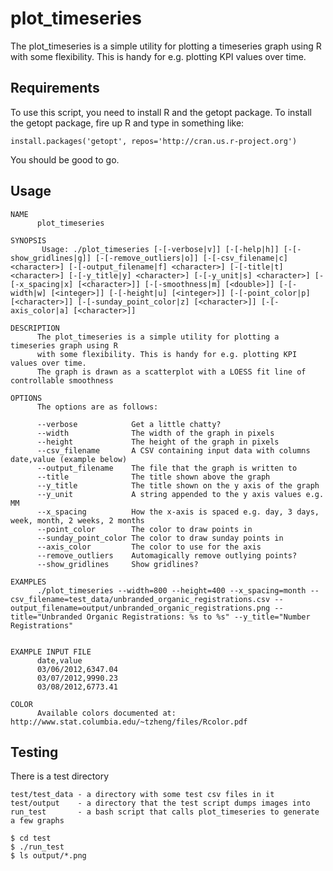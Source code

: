 # plot_timeseries

The plot_timeseries is a simple utility for plotting a timeseries graph using R
with some flexibility. This is handy for e.g. plotting KPI values over time.

## Requirements

To use this script, you need to install R and the getopt package. To install 
the getopt package, fire up R and type in something like:

    install.packages('getopt', repos='http://cran.us.r-project.org')

You should be good to go.

## Usage

    NAME
          plot_timeseries

    SYNOPSIS
           Usage: ./plot_timeseries [-[-verbose|v]] [-[-help|h]] [-[-show_gridlines|g]] [-[-remove_outliers|o]] [-[-csv_filename|c] <character>] [-[-output_filename|f] <character>] [-[-title|t] <character>] [-[-y_title|y] <character>] [-[-y_unit|s] <character>] [-[-x_spacing|x] [<character>]] [-[-smoothness|m] [<double>]] [-[-width|w] [<integer>]] [-[-height|u] [<integer>]] [-[-point_color|p] [<character>]] [-[-sunday_point_color|z] [<character>]] [-[-axis_color|a] [<character>]]
    
    DESCRIPTION
          The plot_timeseries is a simple utility for plotting a timeseries graph using R
          with some flexibility. This is handy for e.g. plotting KPI values over time.
          The graph is drawn as a scatterplot with a LOESS fit line of controllable smoothness
    
    OPTIONS
          The options are as follows:
    
          --verbose            Get a little chatty?
          --width              The width of the graph in pixels
          --height             The height of the graph in pixels
          --csv_filename       A CSV containing input data with columns date,value (example below)
          --output_filename    The file that the graph is written to
          --title              The title shown above the graph
          --y_title            The title shown on the y axis of the graph
          --y_unit             A string appended to the y axis values e.g. MM
          --x_spacing          How the x-axis is spaced e.g. day, 3 days, week, month, 2 weeks, 2 months
          --point_color        The color to draw points in
          --sunday_point_color The color to draw sunday points in
          --axis_color         The color to use for the axis
          --remove_outliers    Automagically remove outlying points?
          --show_gridlines     Show gridlines?
    
    EXAMPLES
          ./plot_timeseries --width=800 --height=400 --x_spacing=month --csv_filename=test_data/unbranded_organic_registrations.csv --output_filename=output/unbranded_organic_registrations.png --title="Unbranded Organic Registrations: %s to %s" --y_title="Number Registrations"
    
    
    EXAMPLE INPUT FILE
          date,value
          03/06/2012,6347.04
          03/07/2012,9990.23
          03/08/2012,6773.41

    COLOR
          Available colors documented at: http://www.stat.columbia.edu/~tzheng/files/Rcolor.pdf


## Testing

There is a test directory

    test/test_data - a directory with some test csv files in it
    test/output    - a directory that the test script dumps images into
    run_test       - a bash script that calls plot_timeseries to generate a few graphs

    $ cd test
    $ ./run_test 
    $ ls output/*.png
